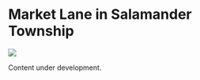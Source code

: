 # Market Lane in Salamander Township

![](https://github.com/DCWiki/DragonCourtWiki/blob/main/media/locations/Market_Lane_in_Salamander_Township.png)

Content under development.
